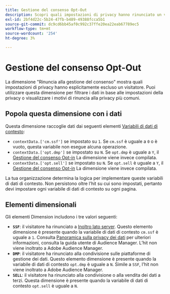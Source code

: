 ```yaml
---
title: Gestione del consenso Opt-Out
description: Scopri quali impostazioni di privacy hanno rinunciato un visitatore.
exl-id: 2bf4d22c-5b24-47fb-b489-49388fcca5b1
source-git-commit: dc9cd6bb45af0c992c37ffe20ea22eab67789ec5
workflow-type: tm+mt
source-wordcount: '254'
ht-degree: 3%

---
```


# Gestione del consenso Opt-Out

La dimensione &quot;Rinuncia alla gestione del consenso&quot; mostra quali impostazioni di privacy hanno esplicitamente escluso un visitatore. Puoi utilizzare questa dimensione per filtrare i dati in base alle impostazioni della privacy o visualizzare i motivi di rinuncia alla privacy più comuni.

## Popola questa dimensione con i dati

Questa dimensione raccoglie dati dai seguenti elementi [Variabili di dati di contesto](/help/implement/vars/page-vars/contextdata.md):

* `contextData.['cm.ssf']` se impostato su `1`. Se `cm.ssf` è uguale a `0` o è vuoto, questa variabile non esegue alcuna operazione.
* `contextData.['opt.dmp']` se impostato su `N`. Se `opt.dmp` è uguale a `Y`, il [Gestione del consenso Opt-in](cm-opt-in.md) La dimensione viene invece compilata.
* `contextData.['opt.sell']` se impostato su `N`. Se `opt.sell` è uguale a `Y`, il [Gestione del consenso Opt-in](cm-opt-in.md) La dimensione viene invece compilata.

La tua organizzazione determina la logica per implementare queste variabili di dati di contesto. Non persistono oltre l’hit su cui sono impostati, pertanto devi impostare ogni variabile di dati di contesto su ogni pagina.

## Elementi dimensionali

Gli elementi Dimension includono i tre valori seguenti:

* **`SSF`**: il visitatore ha rinunciato a [Inoltro lato server](/help/admin/admin/c-manage-report-suites/c-edit-report-suites/general/c-server-side-forwarding/ssf.md). Questo elemento dimensione è presente quando la variabile di dati di contesto `cm.ssf` è uguale a `1`. Consulta [Panoramica sulla privacy dei dati](https://experienceleague.adobe.com/docs/audience-manager/user-guide/overview/data-privacy/data-privacy.html) per ulteriori informazioni, consulta la guida utente di Audience Manager. L’hit non viene inoltrato a Adobe Audience Manager.
* **`DMP`**: il visitatore ha rinunciato alla condivisione sulle piattaforme di gestione dei dati. Questo elemento dimensione è presente quando la variabile di dati di contesto `opt.dmp` è uguale a `N`. Simile a `SSF`, l’hit non viene inoltrato a Adobe Audience Manager.
* **`SELL`**: il visitatore ha rinunciato alla condivisione o alla vendita dei dati a terzi. Questa dimensione è presente quando la variabile di dati di contesto `opt.sell` è uguale a `N`.
